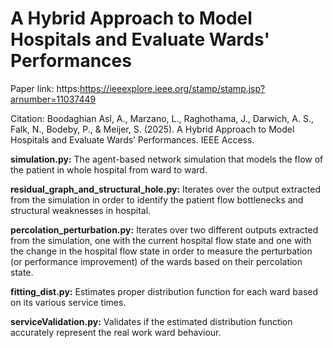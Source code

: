 # A Hybrid Approach to Model Hospitals and Evaluate Wards' Performances
Paper link: https:https://ieeexplore.ieee.org/stamp/stamp.jsp?arnumber=11037449

Citation: Boodaghian Asl, A., Marzano, L., Raghothama, J., Darwich, A. S., Falk, N., Bodeby, P., & Meijer, S. (2025). A Hybrid Approach to Model Hospitals and Evaluate Wards’ Performances. IEEE Access.

**simulation.py:** The agent-based network simulation that models the flow of the patient in whole hospital from ward to ward.

**residual_graph_and_structural_hole.py:** Iterates over the output extracted from the simulation in order to identify the patient flow bottlenecks and structural weaknesses in hospital.

**percolation_perturbation.py:** Iterates over two different outputs extracted from the simulation, one with the current hospital flow state and one with the change in the hospital flow state in order to measure the perturbation (or performance improvement) of the wards based on their percolation state.

**fitting_dist.py:** Estimates proper distribution function for each ward based on its various service times.

**serviceValidation.py:** Validates if the estimated distribution function accurately represent the real work ward behaviour.  

